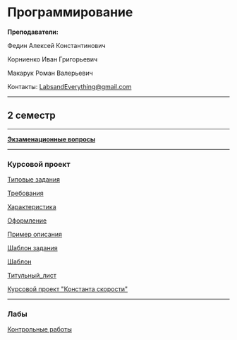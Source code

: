 # Программирование

**Преподаватели:**

Федин Алексей Константинович

Корниенко Иван Григорьевич

Макарук Роман Валерьевич

Контакты: LabsandEverything@gmail.com

____________
## 2 семестр
___________

[**Экзаменационные вопросы**](https://github.com/DayMan902/SpbGTI/blob/main/File/Programming/Экзаменационные_вопросы.pdf)
___________
### Курсовой проект
[Типовые задания](https://github.com/DayMan902/SpbGTI/blob/main/File/Programming/Coursework/КП_Типовые_задания.pdf)

[Требования](https://github.com/DayMan902/SpbGTI/blob/main/File/Programming/Coursework/КП_Требования.pdf)

[Характеристика](https://github.com/DayMan902/SpbGTI/blob/main/File/Programming/Coursework/КП_Характеристика.doc)

[Оформление](https://github.com/DayMan902/SpbGTI/blob/main/File/Programming/Coursework/КП_Оформление.pdf)

[Пример описания](https://github.com/DayMan902/SpbGTI/blob/main/File/Programming/Coursework/КП_Пример_описания.pdf)

[Шаблон задания](https://github.com/DayMan902/SpbGTI/blob/main/File/Programming/Coursework/КП_Шаблон_задания.doc)

[Шаблон](https://github.com/DayMan902/SpbGTI/blob/main/File/Programming/Coursework/КП_Шаблон.ppt)

[Титульный_лист](https://github.com/DayMan902/SpbGTI/blob/main/File/Programming/Coursework/КП_Титульный_лист.doc)

[Курсовой проект "Константа скорости"](https://github.com/DayMan902/SpbGTI/blob/main/File/Programming/Coursework/КП_Константа_скорости.pdf)
___________
### Лабы
[Контрольные работы](https://github.com/DayMan902/SpbGTI/blob/main/File/Programming/Labs/Информационные_технологии_и_программирование_весна_2023.pdf)
